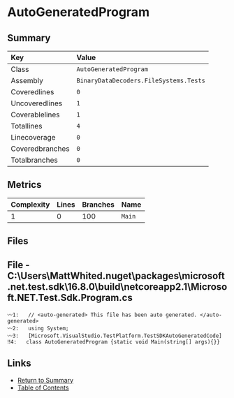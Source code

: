 ﻿# AutoGeneratedProgram

## Summary

| Key             | Value                                  |
| :-------------- | :------------------------------------- |
| Class           | `AutoGeneratedProgram`                 |
| Assembly        | `BinaryDataDecoders.FileSystems.Tests` |
| Coveredlines    | `0`                                    |
| Uncoveredlines  | `1`                                    |
| Coverablelines  | `1`                                    |
| Totallines      | `4`                                    |
| Linecoverage    | `0`                                    |
| Coveredbranches | `0`                                    |
| Totalbranches   | `0`                                    |

## Metrics

| Complexity | Lines | Branches | Name    |
| :--------- | :---- | :------- | :------ |
| 1          | 0     | 100      | `Main`  |

## Files

## File - C:\Users\MattWhited\.nuget\packages\microsoft.net.test.sdk\16.8.0\build\netcoreapp2.1\Microsoft.NET.Test.Sdk.Program.cs

```CSharp
〰1:   // <auto-generated> This file has been auto generated. </auto-generated>
〰2:   using System;
〰3:   [Microsoft.VisualStudio.TestPlatform.TestSDKAutoGeneratedCode]
‼4:   class AutoGeneratedProgram {static void Main(string[] args){}}
```

## Links

* [Return to Summary](Summary.md)
* [Table of Contents](../TOC.md)

